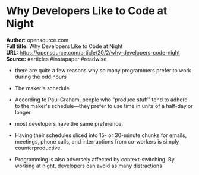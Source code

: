 # Why Developers Like to Code at Night

**Author:** opensource.com  
**Full title:** Why Developers Like to Code at Night  
**URL:** https://opensource.com/article/20/2/why-developers-code-night  
**Source:** #articles #instapaper #readwise

- there are quite a few reasons why so many programmers prefer to work during the odd hours 
   
- The maker's schedule 
   
- According to Paul Graham, people who "produce stuff" tend to adhere to the maker's schedule—they prefer to use time in units of a half-day or longer. 
   
- most developers have the same preference. 
   
- Having their schedules sliced into 15- or 30-minute chunks for emails, meetings, phone calls, and interruptions from co-workers is simply counterproductive. 
   
- Programming is also adversely affected by context-switching. By working at night, developers can avoid as many distractions 
   
